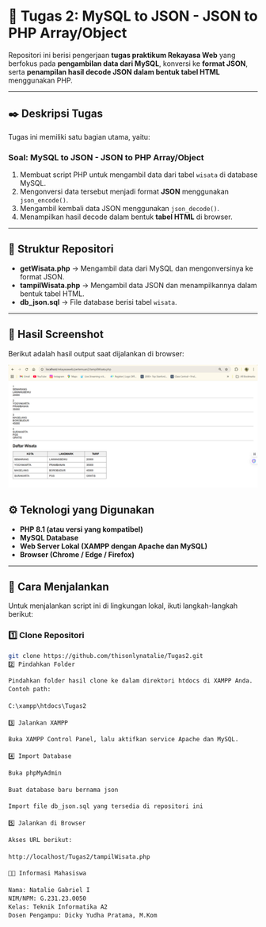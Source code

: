 # 🧩 Tugas 2: MySQL to JSON - JSON to PHP Array/Object

Repositori ini berisi pengerjaan **tugas praktikum Rekayasa Web** yang berfokus pada **pengambilan data dari MySQL**, konversi ke **format JSON**, serta **penampilan hasil decode JSON dalam bentuk tabel HTML** menggunakan PHP.

---

## ✒️ Deskripsi Tugas

Tugas ini memiliki satu bagian utama, yaitu:

### Soal: MySQL to JSON - JSON to PHP Array/Object
1. Membuat script PHP untuk mengambil data dari tabel `wisata` di database MySQL.
2. Mengonversi data tersebut menjadi format **JSON** menggunakan `json_encode()`.
3. Mengambil kembali data JSON menggunakan `json_decode()`.
4. Menampilkan hasil decode dalam bentuk **tabel HTML** di browser.

---

## 📂 Struktur Repositori

- **getWisata.php** → Mengambil data dari MySQL dan mengonversinya ke format JSON.  
- **tampilWisata.php** → Mengambil data JSON dan menampilkannya dalam bentuk tabel HTML.  
- **db_json.sql** → File database berisi tabel `wisata`.  
---

## 📸 Hasil Screenshot

Berikut adalah hasil output saat dijalankan di browser:

![Hasil Output](https://raw.githubusercontent.com/thisonlynatalie/Tugas2/main/images/Screenshot1.png)

## ⚙️ Teknologi yang Digunakan

- **PHP 8.1 (atau versi yang kompatibel)**  
- **MySQL Database**  
- **Web Server Lokal (XAMPP dengan Apache dan MySQL)**  
- **Browser (Chrome / Edge / Firefox)**

---

## 🚀 Cara Menjalankan

Untuk menjalankan script ini di lingkungan lokal, ikuti langkah-langkah berikut:

### 1️⃣ Clone Repositori
```bash
git clone https://github.com/thisonlynatalie/Tugas2.git
2️⃣ Pindahkan Folder

Pindahkan folder hasil clone ke dalam direktori htdocs di XAMPP Anda.
Contoh path:

C:\xampp\htdocs\Tugas2

3️⃣ Jalankan XAMPP

Buka XAMPP Control Panel, lalu aktifkan service Apache dan MySQL.

4️⃣ Import Database

Buka phpMyAdmin

Buat database baru bernama json

Import file db_json.sql yang tersedia di repositori ini

5️⃣ Jalankan di Browser

Akses URL berikut:

http://localhost/Tugas2/tampilWisata.php

👨‍🎓 Informasi Mahasiswa

Nama: Natalie Gabriel I
NIM/NPM: G.231.23.0050
Kelas: Teknik Informatika A2
Dosen Pengampu: Dicky Yudha Pratama, M.Kom
